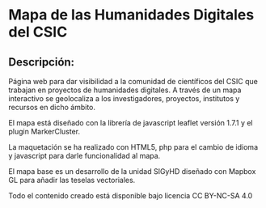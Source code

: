 # Mapa de las Humanidades Digitales del CSIC
## Descripción:
 Página web para dar visibilidad a la comunidad de científicos del CSIC que trabajan en proyectos de humanidades digitales. A través de un mapa interactivo se geolocaliza a los investigadores, proyectos, institutos y recursos en dicho ámbito.
 
 El mapa está diseñado con la librería de javascript leaflet versión 1.7.1 y el plugin MarkerCluster.
 
 La maquetación se ha realizado con HTML5, php para el cambio de idioma y javascript para darle funcionalidad al mapa.
 
 El mapa base es un desarrollo de la unidad SIGyHD diseñado con Mapbox GL  para añadir las teselas vectoriales.
 
 Todo el contenido creado está disponible bajo licencia CC BY-NC-SA 4.0
 

